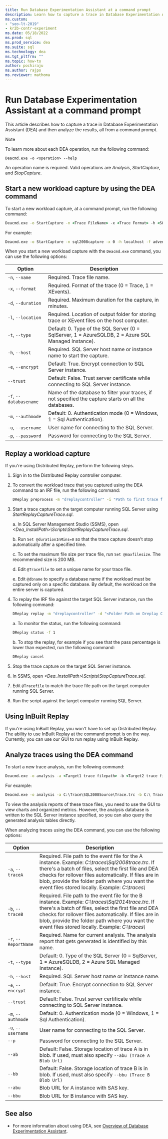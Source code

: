 ```yaml
---
title: Run Database Experimentation Assistant at a command prompt
description: Learn how to capture a trace in Database Experimentation Assistant (DEA) and then analyze the results, all from a command prompt.
ms.custom:
- "seo-lt-2019"
- kr2b-contr-experiment
ms.date: 05/18/2022
ms.prod: sql
ms.prod_service: dea
ms.suite: sql
ms.technology: dea
ms.tgt_pltfrm: ""
ms.topic: how-to
author: pochiraju
ms.author: rajpo
ms.reviewer: mathoma
---
```


# Run Database Experimentation Assistant at a command prompt

This article describes how to capture a trace in Database Experimentation Assistant (DEA) and then analyze the results, all from a command prompt.

> [!NOTE]
> To learn more about each DEA operation, run the following command:
>
> `Deacmd.exe -o <operation> --help`
>
> An operation name is required. Valid operations are *Analysis*, *StartCapture*, and *StopCapture*.

## Start a new workload capture by using the DEA command

To start a new workload capture, at a command prompt, run the following command:

```cmd
Deacmd.exe -o StartCapture -n <Trace FileName> -x <Trace Format> -h <SQLServerInstance> -f <database name> -e <Encrypt Connection> -m <Authetication Mode> -u <user name> -p <password> -l <Location of Output Folder> -d <duration>
```

For example:

```cmd
Deacmd.exe -o StartCapture -n sql2008capture -x 0 -h localhost -f adventureworks -e --trust -m 0 -l c:\test  -d 60
```

When you start a new workload capture with the `Deacmd.exe` command, you can use the following options:

| Option| Description |  
| --- | --- |
| `-n`, `--name` | Required. Trace file name. |
| `-x`, `--format` | Required. Format of the trace (0 = Trace, 1 = XEvents). |
| `-d`, `--duration` | Required. Maximum duration for the capture, in minutes. |
| `-l`, `--location` | Required. Location of output folder for storing trace or XEvent files on the host computer. |
| `-t`, `--type` | Default: 0. Type of the SQL Server (0 = SqlServer, 1 = AzureSQLDB, 2 = Azure SQL Managed Instance). |
| `-h`, `--host` | Required. SQL Server host name or instance name to start the capture. |
| `-e`, `--encrypt` | Default: True. Encrypt connection to SQL Server instance. |
| `--trust` | Default: False. Trust server certificate while connecting to SQL Server instance. |
| `-f`, `--databasename` | Name of the database to filter your traces, if not specified the capture starts on all the databases. |
| `-m`, `--authmode` | Default: 0. Authentication mode (0 = Windows, 1 = Sql Authentication). |
| `-u`, `--username` | User name for connecting to the SQL Server. |
| `-p`, `--password` | Password for connecting to the SQL Server. |

## Replay a workload capture

If you're using Distributed Replay, perform the following steps.

1. Sign in to the Distributed Replay controller computer.
2. To convert the workload trace that you captured using the DEA command to an IRF file, run the following command:

   ```cmd
   DReplay preprocess -m "dreplaycontroller" -i "Path to first trace file" -d "<Folder path on controller>\IrfFolder"
   ```

3. Start a trace capture on the target computer running SQL Server using *StartReplayCaptureTrace.sql*.

    a.  In SQL Server Management Studio (SSMS), open *<Dea_InstallPath\>\Scripts\StartReplayCaptureTrace.sql*.

    b.  Run `Set @durationInMins=0` so that the trace capture doesn't stop automatically after a specified time.

    c.  To set the maximum file size per trace file, run `Set @maxfilesize`. The recommended size is 200 MB.

    d.  Edit `@Tracefile` to set a unique name for your trace file.

    e.  Edit `@dbname` to specify a database name if the workload must be captured only on a specific database. By default, the workload on the entire server is captured.

4. To replay the IRF file against the target SQL Server instance, run the following command:

    ```cmd
    DReplay replay -m "dreplaycontroller" -d "<Folder Path on Dreplay Controller>\IrfFolder" -o -s "SQL2016Target" -w "dreplaychild1,dreplaychild2,dreplaycild3,dreplaychild4"
    ```

    a.  To monitor the status, run the following command:

    ```cmd
    DReplay status -f 1
    ```

    b. To stop the replay, for example if you see that the pass percentage is lower than expected, run the following command:

    ```cmd
    DReplay cancel
    ```

5. Stop the trace capture on the target SQL Server instance.
6. In SSMS, open *\<Dea_InstallPath>\Scripts\StopCaptureTrace.sql*.
7. Edit `@Tracefile` to match the trace file path on the target computer running SQL Server.
8. Run the script against the target computer running SQL Server.

## Using InBuilt Replay

If you're using InBuilt Replay, you won't have to set up Distributed Replay. The ability to use InBuilt Replay at the command prompt is on the way. Currently, you can use our GUI to run replay using InBuilt Replay.

## Analyze traces using the DEA command

To start a new trace analysis, run the following command:

```cmd
Deacmd.exe -o analysis -a <Target1 trace filepath> -b <Target2 trace filepath> -r reportname -h <SQLserverInstance> -e <encryptconnection> -u <username>
```

For example:

```cmd
Deacmd.exe -o analysis -a C:\Trace\SQL2008Source\Trace.trc -b C:\ Trace\SQL2014Trace\Trace.trc -r upgrade20082014 -h localhost -e
```

To view the analysis reports of these trace files, you need to use the GUI to view charts and organized metrics. However, the analysis database is written to the SQL Server instance specified, so you can also  query the generated analysis tables directly.

When analyzing traces using the DEA command, you can use the following options:

| Option| Description |  
| --- | --- |
| `-a`, `--traceA` | Required. File path to the event file for the A instance. Example: *C:\traces\Sql2008trace.trc*.  If there's a batch of files, select the first file and DEA checks for rollover files automatically. If files are in blob, provide the folder path where you want the event files stored locally.  Example: *C:\traces\\* |
| `-b`, `--traceB` | Required. File path to the event file for the B instance. Example: *C:\traces\Sql2014trace.trc*. If there's a batch of files, select the first file and DEA checks for rollover files automatically. If files are in blob, provide the folder path where you want the event files stored locally.  Example: *C:\traces\\* |
| `-r`, `--ReportName` | Required. Name for current analysis. The analysis report that gets generated is identified by this name. |
| `-t`, `--type` | Default: 0. Type of the SQL Server (0 = SqlServer, 1 = AzureSQLDB, 2 = Azure SQL Managed Instance). |
| `-h`, `--host` | Required. SQL Server host name or instance name. |
| `-e`, `--encrypt` | Default: True. Encrypt connection to SQL Server instance.|
| `--trust` | Default: False. Trust server certificate while connecting to SQL Server instance. |
| `-m`, `--authmode` | Default: 0. Authentication mode (0 = Windows, 1 = Sql Authentication). |
| `-u`, `--username` | User name for connecting to the SQL Server. |
| `--p` | Password for connecting to the SQL Server. |
| `--ab` | Default: False. Storage location of trace A is in blob. If used, must also specify `--abu (Trace A Blob Url)` |
| `--bb` | Default: False. Storage location of trace B is in blob. If used, must also specify `--bbu (Trace B Blob Url)` |
| `--abu` | Blob URL for A instance with SAS key. |
| `--bbu` | Blob URL for B instance with SAS key. |

## See also

- For more information about using DEA, see [Overview of Database Experimentation Assistant](database-experimentation-assistant-overview.md).
